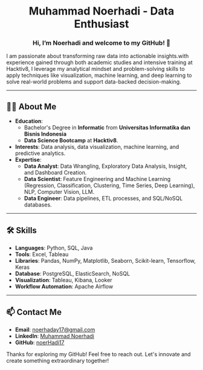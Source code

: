 <h1 align="center">Muhammad Noerhadi - Data Enthusiast</h1>

<h3 align="center">Hi, I’m <strong>Noerhadi</strong> and welcome to my GitHub! 👋 </h3>

I am passionate about transforming raw data into actionable insights.with experience gained through both academic studies and intensive training at Hacktiv8, I leverage my analytical mindset and problem-solving skills to apply techniques like visualization, machine learning, and deep learning to solve real-world problems and support data-backed decision-making. 

---

## 👩‍💻 **About Me**
- **Education**: 
  - Bachelor's Degree in **Informatic** from **Universitas Informatika dan Bisnis Indonesia**
  - **Data Science Bootcamp** at **Hacktiv8**.
- **Interests**: Data analysis, data visualization, machine learning, and predictive analytics.
- **Expertise**:
  - **Data Analyst**: Data Wrangling, Exploratory Data Analysis, Insight, and Dashboard Creation.
  - **Data Scientist**: Feature Engineering and Machine Learning (Regression, Classification, Clustering, Time Series, Deep Learning), NLP, Computer Vision, LLM.
  - **Data Engineer**: Data pipelines, ETL processes, and SQL/NoSQL databases.

---

## 🛠️ **Skills**
- **Languages**: Python, SQL, Java
- **Tools**: Excel, Tableau
- **Libraries**: Pandas, NumPy, Matplotlib, Seaborn, Scikit-learn, Tensorflow, Keras
- **Database**: PostgreSQL, ElasticSearch, NoSQL
- **Visualization**: Tableau, Kibana, Looker
- **Workflow Automation**: Apache Airflow

---

## 📫 **Contact Me**
- **Email**: [noerhaday17@gmail.com](mailto:noerhaday17@gmail.com)
- **LinkedIn**: [Muhammad Noerhadi](https://www.linkedin.com/in/noerhadi/) 
- **GitHub**: [noerHadi17](https://github.com/noerHadi17)

Thanks for exploring my GitHub! Feel free to reach out. Let's innovate and create something extraordinary together!
